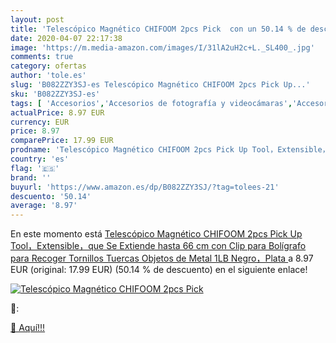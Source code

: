 ```yaml
---
layout: post
title: 'Telescópico Magnético CHIFOOM 2pcs Pick  con un 50.14 % de descuento'
date: 2020-04-07 22:17:38
image: 'https://m.media-amazon.com/images/I/31lA2uH2c+L._SL400_.jpg'
comments: true
category: ofertas
author: 'tole.es'
slug: 'B082ZZY3SJ-es Telescópico Magnético CHIFOOM 2pcs Pick Up...'
sku: 'B082ZZY3SJ-es'
tags: [ 'Accesorios','Accesorios de fotografía y videocámaras','Accesorios para portátiles y netbooks','Bolsas y fundas para cámaras compactas','Bolsas y fundas para cámaras digitales','Bolsas y fundas para cámaras,  videocámaras y prismáticos','Bolsas y fundas para portátiles y netbooks','Electrónica','Fotografía y videocámaras','Informática','Mochilas para portátiles y netbooks','bolígrafo', ]
actualPrice: 8.97 EUR
currency: EUR
price: 8.97
comparePrice: 17.99 EUR
prodname: 'Telescópico Magnético CHIFOOM 2pcs Pick Up Tool，Extensible，que Se Extiende hasta 66 cm con Clip para Bolígrafo para Recoger Tornillos Tuercas Objetos de Metal  1LB  Negro，Plata '
country: 'es'
flag: '🇪🇸'
brand: ''
buyurl: 'https://www.amazon.es/dp/B082ZZY3SJ/?tag=tolees-21'
descuento: '50.14'
average: '8.97'
---
```


En este momento está [Telescópico Magnético CHIFOOM 2pcs Pick Up Tool，Extensible，que Se Extiende hasta 66 cm con Clip para Bolígrafo para Recoger Tornillos Tuercas Objetos de Metal  1LB  Negro，Plata ](https://www.amazon.es/dp/B082ZZY3SJ/?tag=tolees-21) a 8.97 EUR (original: 17.99 EUR) (50.14 %  de descuento) en el siguiente enlace!

[![Telescópico Magnético CHIFOOM 2pcs Pick ](https://m.media-amazon.com/images/I/31lA2uH2c+L._SL400_.jpg)](https://www.amazon.es/dp/B082ZZY3SJ/?tag=tolees-21)

🔎:


[🛒 Aquí!!!](https://www.amazon.es/dp/B082ZZY3SJ/?tag=tolees-21)
